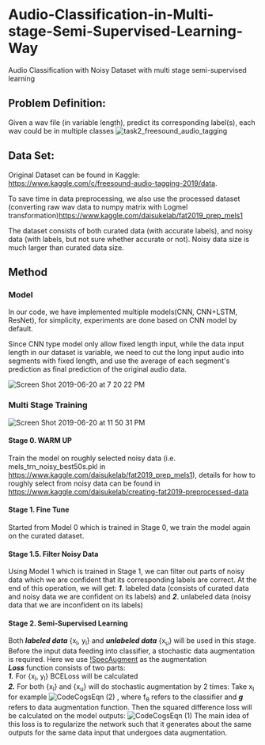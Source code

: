 # Audio-Classification-in-Multi-stage-Semi-Supervised-Learning-Way
Audio Classification with Noisy Dataset with multi stage semi-supervised learning

## Problem Definition: 
Given a wav file (in variable length), predict its corresponding label(s), each wav could be in multiple classes
![task2_freesound_audio_tagging](https://user-images.githubusercontent.com/20760190/59892155-d9c85480-938c-11e9-8e64-65582cec6b32.png)

## Data Set:
Original Dataset can be found in Kaggle: https://www.kaggle.com/c/freesound-audio-tagging-2019/data.

To save time in data preprocessing, we also use the processed dataset (converting raw wav data to numpy matrix with Logmel transformation)https://www.kaggle.com/daisukelab/fat2019_prep_mels1

The dataset consists of both curated data (with accurate labels), and noisy data (with labels, but not sure whether accurate or not). Noisy data size is much larger than curated data size.

## Method
### Model
In our code, we have implemented multiple models(CNN, CNN+LSTM, ResNet), for simplicity, experiments are done based on CNN model by default.

Since CNN type model only allow fixed length input, while the data input length in our dataset is variable, we need to cut the long input audio into segments with fixed length, 
and use the average of each segment's prediction as final prediction of the original audio data.


![Screen Shot 2019-06-20 at 7 20 22 PM](https://user-images.githubusercontent.com/20760190/59893091-8ce67d00-9390-11e9-92c4-5529ae6c0ff7.png)

### Multi Stage Training

![Screen Shot 2019-06-20 at 11 50 31 PM](https://user-images.githubusercontent.com/20760190/59903592-368c3500-93b6-11e9-9a98-06f471af0539.png)

#### Stage 0. WARM UP
Train the model on roughly selected noisy data (i.e. mels_trn_noisy_best50s.pkl in https://www.kaggle.com/daisukelab/fat2019_prep_mels1), details for how to roughly select from noisy data can be found in 
https://www.kaggle.com/daisukelab/creating-fat2019-preprocessed-data

#### Stage 1. Fine Tune
Started from Model 0 which is trained in Stage 0, we train the model again on the curated dataset.

#### Stage 1.5. Filter Noisy Data
Using Model 1 which is trained in Stage 1, we can filter out parts of noisy data which we are confident that its corresponding labels are correct. At the end of this operation, we will get: ***1***. labeled data 
(consists of curated data and noisy data we are confident on its labels) and ***2***. unlabeled data (noisy data that we are inconfident on its labels)

#### Stage 2. Semi-Supervised Learning
Both ***labeled data*** {x<sub>l</sub>, y<sub>l</sub>} and ***unlabeled data*** {x<sub>u</sub>} will be used in this stage. Before the input data feeding into classifier, a stochastic data augmentation is required. Here we use [!SpecAugment](https://ai.googleblog.com/2019/04/specaugment-new-data-augmentation.html) as the augmentation <br/>
***Loss*** function consists of two parts: </br>
***1.*** For {x<sub>l</sub>, y<sub>l</sub>} BCELoss will be calculated</br>
***2.*** For both {x<sub>l</sub>} and {x<sub>u</sub>} will do stochastic augmentation by 2 times: Take x<sub>l</sub> for example ![CodeCogsEqn (2)](https://user-images.githubusercontent.com/20760190/59935231-36b22200-9402-11e9-927e-d559d68d6f68.gif)
, where f<sub>&theta;</sub> refers to the classifier and ***g*** refers to data augmentation function. Then the squared difference loss will be calculated on the model outputs: ![CodeCogsEqn (1)](https://user-images.githubusercontent.com/20760190/59935230-36b22200-9402-11e9-8479-21ce5af04dce.gif) The main idea of this loss is to regularize the network such that it generates about the same outputs for the same data input that undergoes data augmentation.

